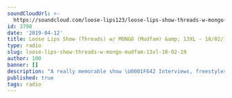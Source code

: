 ```yaml
---
soundCloudUrl: >-
  https://soundcloud.com/loose-lips123/loose-lips-show-threads-w-mongo-mudfam-13xl-180219
id: 3798
date: '2019-04-12'
title: Loose Lips Show (Threads) w/ MONGO (Mudfam) &amp; 13XL - 18/02/19 - Loose Lips
type: radio
slug: loose-lips-show-threads-w-mongo-mudfam-13xl-18-02-19
author: 100
banner: []
description: "A really memorable show \U0001F642 Interviews, freestyles, electronic metal and all the standard nonsense. http://loose-lips.co.uk https://www.facebook.com/medallionmanmusic https://www.facebook.com/MONGO86 13XL&#8230; Release of the week = https://blisssignal.bandcamp.com/album/bliss-signal [...]Read More..."
published: true
tags: radio
---
```

